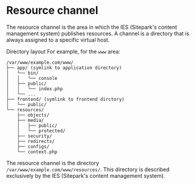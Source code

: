 # Resource channel

The resource channel is the area in which the IES (Sitepark's content management system) publishes resources. A channel is a directory that is always assigned to a specific virtual host.

Directory layout For example, for the `www` area:

```
/var/www/example.com/www/
├── app/ (symlink to application directory)
│   └── bin/
│   │   └── console
│   ├── public/
│   │   └── index.php
│   └── ...
├── frontend/ (symlink to frontend dirctory)
│   └── public/
└── resources/
    ├── objects/
    ├── media/
    │   ├── public/
    │   └── protected/
    ├── security/
    ├── redirects/
    ├── configs/
    └── context.php
```

The resource channel is the directory `/var/www/example.com/www/resources/`. This directory is described exclusively by the IES (Sitepark's content management system).
